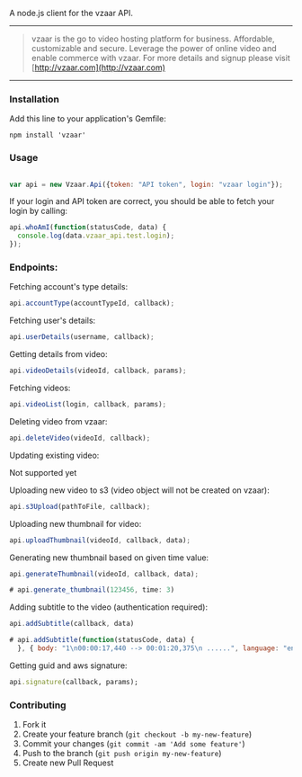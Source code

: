 A node.js client for the vzaar API.

---

>vzaar is the go to video hosting platform for business. Affordable, customizable and secure. Leverage the power of online video and enable commerce with vzaar. For more details and signup please visit [http://vzaar.com](http://vzaar.com)

----

### Installation

Add this line to your application's Gemfile:

    npm install 'vzaar'


### Usage

```javascript

var api = new Vzaar.Api({token: "API token", login: "vzaar login"});
```

If your login and API token are correct, you should be able to fetch your login by calling:
```javascript
api.whoAmI(function(statusCode, data) {
  console.log(data.vzaar_api.test.login);
});

```

### Endpoints:

Fetching account's type details:
```javascript
api.accountType(accountTypeId, callback);
```

Fetching user's details:
```javascript
api.userDetails(username, callback);
```

Getting details from video:
```javascript
api.videoDetails(videoId, callback, params);
```


Fetching videos:
```javascript
api.videoList(login, callback, params);
```

Deleting video from vzaar:
```javascript
api.deleteVideo(videoId, callback);
```

Updating existing video:

Not supported yet

Uploading new video to s3 (video object will not be created on vzaar):
```javascript
api.s3Upload(pathToFile, callback);
```

Uploading new thumbnail for video:
```javascript
api.uploadThumbnail(videoId, callback, data);
```

Generating new thumbnail based on given time value:
```javascript
api.generateThumbnail(videoId, callback, data);

# api.generate_thumbnail(123456, time: 3)
```

Adding subtitle to the video (authentication required):
```javascript
api.addSubtitle(callback, data)

# api.addSubtitle(function(statusCode, data) {
  }, { body: "1\n00:00:17,440 --> 00:01:20,375\n ......", language: "en" });
```

Getting guid and aws signature:
```ruby
api.signature(callback, params);
```


### Contributing

1. Fork it
2. Create your feature branch (`git checkout -b my-new-feature`)
3. Commit your changes (`git commit -am 'Add some feature'`)
4. Push to the branch (`git push origin my-new-feature`)
5. Create new Pull Request
